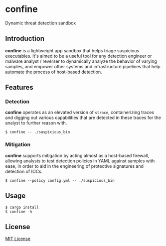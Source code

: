 # confine

Dynamic threat detection sandbox

## Introduction

__confine__ is a lightweight app sandbox that helps triage suspicious executables. It's aimed to be a useful tool for any detection
engineer or malware analyst / reverser to dynamically analyze the behavior of varying samples, and empower other systems and infrastructure pipelines
that help automate the process of host-based detection.

## Features

### Detection

__confine__ operates as an elevated version of `strace`, containerizing traces and digging out various capabilities that
are detected in these traces for the analyst to further reason with.

```
$ confine -- ./suspicious_bin
```

### Mitigation

__confine__ supports mitigation by acting almost as a host-based firewall, allowing analysts to test detection policies in YAML against samples with ease, in
order to aid in the engineering of protective signatures and detection of IOCs.

```
$ confine --policy config.yml -- ./suspicious_bin
```

## Usage

```
$ cargo install
$ confine -h
```

## License

[MIT License](https://codemuch.tech/docs/license.txt)
